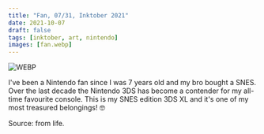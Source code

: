 ```yaml
---
title: "Fan, 07/31, Inktober 2021"
date: 2021-10-07
draft: false
tags: [inktober, art, nintendo]
images: [fan.webp]
---
```


![WEBP](fan.webp "Image")

I've been a Nintendo fan since I was 7 years old and my bro bought a SNES. Over the last decade the Nintendo 3DS has become a contender for my all-time favourite console. This is my SNES edition 3DS XL and it's one of my most treasured belongings! 🤓

Source: from life.
